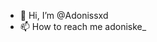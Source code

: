 - 👋 Hi, I’m @Adonissxd
- 📫 How to reach me adoniske_

<!---
Adonissxd/Adonissxd is a ✨ special ✨ repository because its `README.md` (this file) appears on your GitHub profile.
You can click the Preview link to take a look at your changes.
--->

